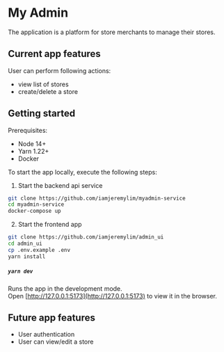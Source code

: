 # My Admin

The application is a platform for store merchants to manage their stores.

## Current app features

User can perform following actions:

- view list of stores
- create/delete a store

## Getting started

Prerequisites:

- Node 14+
- Yarn 1.22+
- Docker

To start the app locally, execute the following steps:

1. Start the backend api service

```bash
git clone https://github.com/iamjeremylim/myadmin-service
cd myadmin-service
docker-compose up
```

2. Start the frontend app

```bash
git clone https://github.com/iamjeremylim/admin_ui
cd admin_ui
cp .env.example .env
yarn install
```

##### `yarn dev`

Runs the app in the development mode.\
Open [http://127.0.0.1:5173](http://127.0.0.1:5173) to view it in the browser.

## Future app features

- User authentication
- User can view/edit a store
